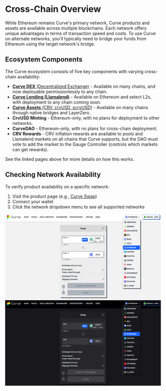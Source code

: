 <h1>Cross-Chain Overview</h1>

While Ethereum remains Curve's primary network, Curve products and assets are available across multiple blockchains. Each network offers unique advantages in terms of transaction speed and costs. To use Curve on alternate networks, you'll typically need to bridge your funds from Ethereum using the target network's bridge.

## **Ecosystem Components**

The Curve ecosystem consists of five key components with varying cross-chain availability:

- [**Curve DEX** (Decentralized Exchange)](dex-llamalend.md) - Available on many chains, and now deployable permissionlessly to any chain.
- [**Curve Lending (Llamalend)**](dex-llamalend.md) - Available on Ethereum and select L2s, with deployment to any chain coming soon.
- [**Curve Assets** (CRV, crvUSD, scrvUSD)](curve-assets.md) - Available on many chains through native bridges and LayerZero.
- **CrvUSD Minting** - Ethereum-only, with no plans for deployment to other networks.
- **CurveDAO** -  Ethereum-only, with no plans for cross-chain deployment.
- **CRV Rewards** - CRV inflation rewards are available to pools and Llamalend markets on all chains that Curve supports, but the DAO must vote to add the market to the Gauge Controller (controls which markets can get rewards).

See the linked pages above for more details on how this works.

## **Checking Network Availability**

To verify product availability on a specific network:

1. Visit the product page (e.g., [Curve Swap](https://curve.finance/dex/ethereum/swap))
2. Connect your wallet
3. Click the network dropdown menu to see all supported networks

![Curve Product Networks](../images/cross-chain/available-networks-light.png#only-light)
![Curve Product Networks](../images/cross-chain/available-networks-dark.png#only-dark)
